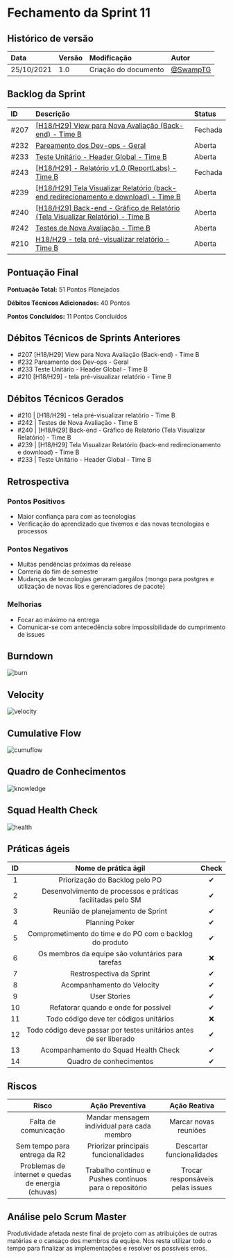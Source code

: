 # Fechamento da Sprint 11

## Histórico de versão

| **Data**   | **Versão** | **Modificação**      | **Autor**                              |
| :--------- | :--------- | :------------------- | :------------------------------------- |
| 25/10/2021 | 1.0        | Criação do documento | [@SwampTG](https://github.com/SwampTG) |

## Backlog da Sprint

| ID   | Descrição                                                                                                                                                     | Status  |
| :--- | :------------------------------------------------------------------------------------------------------------------------------------------------------------ | :------ |
| #207 | <!-- 3 - Add Débito -->[[H18/H29] View para Nova Avaliação (Back-end) - Time B](https://github.com/fga-eps-mds/2021-1-hospitalar/issues/207)                  | Fechada |
| #232 | <!-- Past Débito 6 -->[Pareamento dos Dev-ops - Geral](https://github.com/fga-eps-mds/2021-1-hospitalar/issues/232)                                           | Aberta  |
| #233 | <!-- Débito 8 -->[Teste Unitário - Header Global - Time B](https://github.com/fga-eps-mds/2021-1-hospitalar/issues/233)                                       | Aberta  |
| #243 | <!-- Débito 8 -->[[H18/H29] - Relatório v1.0 (ReportLabs) - Time B](https://github.com/fga-eps-mds/2021-1-hospitalar/issues/243)                              | Fechada |
| #239 | <!-- 8 -->[[H18/H29] Tela Visualizar Relatório (back-end redirecionamento e download) - Time B ](https://github.com/fga-eps-mds/2021-1-hospitalar/issues/239) | Aberta  |
| #240 | <!-- 8 -->[[H18/H29] Back-end - Gráfico de Relatório (Tela Visualizar Relatório) - Time B ](https://github.com/fga-eps-mds/2021-1-hospitalar/issues/240)      | Aberta  |
| #242 | <!-- 5 -->[Testes de Nova Avaliação - Time B ](https://github.com/fga-eps-mds/2021-1-hospitalar/issues/242)                                                   | Aberta  |
| #210 | <!-- 5 Add Débito -->[H18/H29 - tela pré-visualizar relatório - Time B](https://github.com/fga-eps-mds/2021-1-hospitalar/issues/210)                          | Aberta  |

## Pontuação Final<!--+ 5 + 3 + 10 + 3 + 5 + 3 | -13 -10 -8 -13 -10 -10 -10 -->

**Pontuação Total:** 51 Pontos Planejados

**Débitos Técnicos Adicionados:** 40 Pontos

**Pontos Concluídos:** 11 Pontos Concluídos

## Débitos Técnicos de Sprints Anteriores

<!-- - Não houveram débitos técnicos para pagar nesta sprint
OU -->

- #207 <!-- 3 - Add Débito -->[H18/H29] View para Nova Avaliação (Back-end) - Time B
- #232 <!-- 6 Add Débito -->Pareamento dos Dev-ops - Geral
- #233 <!-- 8 Add Débito -->Teste Unitário - Header Global - Time B
- #210 <!-- 5 Add Débito -->[H18/H29] - tela pré-visualizar relatório - Time B

## Débitos Técnicos Gerados

<!--- Não foram gerados débitos nesta sprint
OU-->

- #210 | <!-- 5 Add Débito -->[H18/H29] - tela pré-visualizar relatório - Time B
- #242 | <!-- 5 -->Testes de Nova Avaliação - Time B
- #240 | <!-- 8 -->[H18/H29] Back-end - Gráfico de Relatório (Tela Visualizar Relatório) - Time B
- #239 | <!-- 8 -->[H18/H29] Tela Visualizar Relatório (back-end redirecionamento e download) - Time B
- #233 | <!-- Débito 8 -->Teste Unitário - Header Global - Time B

## Retrospectiva

### Pontos Positivos

- Maior confiança para com as tecnologias
- Verificação do aprendizado que tivemos e das novas tecnologias e processos

### Pontos Negativos

- Muitas pendências próximas da release
- Correria do fim de semestre
- Mudanças de tecnologias geraram gargálos (mongo para postgres e utilização de novas libs e gerenciadores de pacote)

### Melhorias

- Focar ao máximo na entrega
- Comunicar-se com antecedência sobre impossibilidade do cumprimento de issues

## Burndown

![burn](https://github.com/fga-eps-mds/2021-1-hospitalar/blob/main/docs/assets/sprints/time_b/sprint_11/burndown_sprint_11.png?raw=true)

## Velocity

![velocity](https://github.com/fga-eps-mds/2021-1-hospitalar/blob/main/docs/assets/sprints/time_b/sprint_11/velocity_sprint_11.png?raw=true)

## Cumulative Flow

![cumuflow](https://github.com/fga-eps-mds/2021-1-hospitalar/blob/main/docs/assets/sprints/time_b/sprint_11/cumu_flow_sprint_11.png?raw=true)

## Quadro de Conhecimentos

![knowledge](https://github.com/fga-eps-mds/2021-1-hospitalar/blob/main/docs/assets/sprints/time_b/sprint_11/quadro_de_conhecimento_sprint_11.png?raw=true)

## Squad Health Check

![health](https://github.com/fga-eps-mds/2021-1-hospitalar/blob/main/docs/assets/sprints/time_b/sprint_11/health_check_sprint_11.png?raw=true)

## Práticas ágeis

| ID  |                        Nome de prática ágil                        |  Check   |
| :-: | :----------------------------------------------------------------: | :------: |
|  1  |                   Priorização do Backlog pelo PO                   | &#10004; |
|  2  |    Desenvolvimento de processos e práticas facilitadas pelo SM     | &#10004; |
|  3  |                 Reunião de planejamento de Sprint                  | &#10004; |
|  4  |                           Planning Poker                           | &#10004; |
|  5  |      Comprometimento do time e do PO com o backlog do produto      | &#10004; |
|  6  |         Os membros da equipe são voluntários para tarefas          | &#10060; |
|  7  |                      Restrospectiva da Sprint                      | &#10004; |
|  8  |                     Acompanhamento do Velocity                     | &#10004; |
|  9  |                            User Stories                            | &#10004; |
| 10  |                Refatorar quando e onde for possível                | &#10004; |
| 11  |               Todo código deve ter códigos unitários               | &#10060; |
| 12  | Todo código deve passar por testes unitários antes de ser liberado | &#10004; |
| 13  |                Acompanhamento do Squad Health Check                | &#10004; |
| 14  |                      Quadro de conhecimentos                       | &#10004; |

<!--
## Qualidade do Trabalho Entregue

Segundo a equipe a qualidade entregue foi de (nº). A escala dos valores é de 1 a 5.

| **Objetivo da Sprint** |  **Nota** |
|:-:|:-:|
|    Descrição do Objetivo   |  (nº) |
|    Descrição do Objetivo   |  (nº) |
|    ...   |  ... |
-->

## Riscos

|                     **Risco**                      |                   **Ação Preventiva**                   |         **Ação Reativa**         |
| :------------------------------------------------: | :-----------------------------------------------------: | :------------------------------: |
|                Falta de comunicação                |       Mandar mensagem individual para cada membro       |      Marcar novas reuniões       |
|            Sem tempo para entrega da R2            |          Priorizar principais funcionalidades           |    Descartar funcionalidades     |
| Problemas de internet e quedas de energia (chuvas) | Trabalho contínuo e Pushes contínuos para o repositório | Trocar responsáveis pelas issues |

<!-- ## Burndown de Riscos (???) -->

## Análise pelo Scrum Master

Produtividade afetada neste final de projeto com as atribuições de outras matérias e o cansaço dos membros da equipe. Nos resta utilizar todo o tempo para finalizar as implementações e resolver os possíveis erros.
